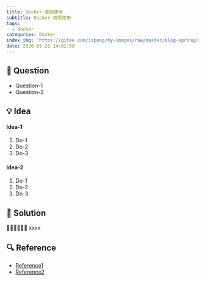 ```yaml
---
title: Docker-常规使用
subtitle: Docker-常规使用
tags:
  - docker
categories: Docker
index_img: 'https://gitee.com/ispong/my-images/raw/master/blog-spring/docker/docker.png'
date: 2020-05-28 14:02:58
---
```

## 🙋 Question

- Question-1
- Question-2

## 💡 Idea

#### Idea-1

1. Do-1
2. Do-2
3. Do-3

#### Idea-2

1. Do-1
2. Do-2
3. Do-3

## 📝 Solution

🏳️‍🌈🏳️‍🌈🏳️‍🌈 xxxx

## 🔍 Reference

- [Reference1](http://localhost:8080)
- [Reference2](http://localhost:8080)